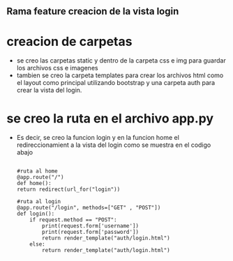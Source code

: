 
## Rama feature creacion de la vista login

# creacion de carpetas

 - se creo las carpetas static y dentro de la carpeta css e img para guardar los archivos css e imagenes
 - tambien se creo la carpeta templates para crear los archivos html como el layout como principal utilizando bootstrap y una carpeta auth para crear la vista del login.

 # se creo la ruta en el archivo app.py 

  - Es decir, se creo la funcion login y en la funcion home el redireccionamient a la vista del login como se muestra en el codigo abajo

    ```
    
    #ruta al home
    @app.route("/")
    def home():
    return redirect(url_for("login"))
    
    #ruta al login
    @app.route("/login", methods=["GET" , "POST"])
    def login():
        if request.method == "POST":
            print(request.form['username'])
            print(request.form['password'])
            return render_template("auth/login.html")
        else:
            return render_template("auth/login.html")
    
```
